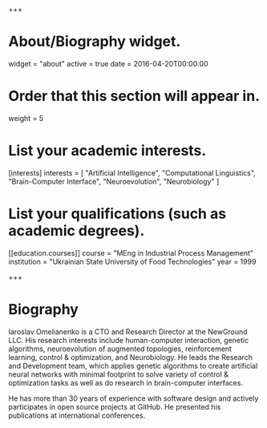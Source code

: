 +++
# About/Biography widget.
widget = "about"
active = true
date = 2016-04-20T00:00:00

# Order that this section will appear in.
weight = 5

# List your academic interests.
[interests]
  interests = [
    "Artificial Intelligence",
    "Computational Linguistics",
    "Brain-Computer Interface",
    "Neuroevolution",
    "Neurobiology"
  ]

# List your qualifications (such as academic degrees).
[[education.courses]]
  course = "MEng in Industrial Process Management"
  institution = "Ukrainian State University of Food Technologies"
  year = 1999

+++

# Biography

Iaroslav Omelianenko is a CTO and Research Director at the NewGround LLC. His research interests include human-computer interaction, genetic algorithms, neuroevolution of augmented topologies, reinforcement learning, control & optimization, and Neurobiology. He leads the Research and Development team, which applies genetic algorithms to create artificial neural networks with minimal footprint to solve variety of control & optimization tasks as well as do research in brain-computer interfaces.

He has more than 30 years of experience with software design and actively participates in open source projects at GitHub. He presented his publications at international conferences.
